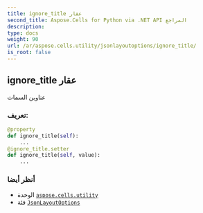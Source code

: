 ```yaml
---
title: ignore_title عقار
second_title: Aspose.Cells for Python via .NET API المراجع
description:
type: docs
weight: 90
url: /ar/aspose.cells.utility/jsonlayoutoptions/ignore_title/
is_root: false
---
```

##  ignore_title عقار

عناوين السمات
###  تعريف:
```python
@property
def ignore_title(self):
    ...
@ignore_title.setter
def ignore_title(self, value):
    ...
```

###  أنظر أيضا
* الوحدة [`aspose.cells.utility`](../../)
* فئة [`JsonLayoutOptions`](/cells/python-net/ar/aspose.cells.utility/jsonlayoutoptions)
